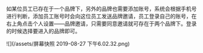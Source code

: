 如某位员工已存在于一个品牌下，另外的品牌也需要添加账号，系统会根据手机号进行判断，添加员工账号时会向这位员工发送品牌邀请，员工登录自己的账号，在右上角点击个人设置——品牌邀请，只需要同意邀请就可存在于两个品牌下。登录的时候选择要进入的品牌即可。

![](/assets/屏幕快照 2019-08-27 下午6.02.32.png)

